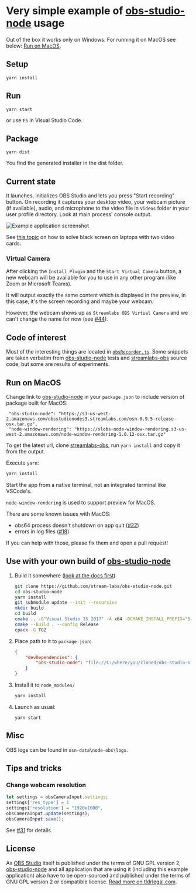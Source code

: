 # Very simple example of [obs-studio-node] usage

Out of the box it works only on Windows. For running it on MacOS see below: [Run on MacOS](#run-on-macos).

## Setup

```
yarn install
```

## Run

```
yarn start
```

or use `F5` in Visual Studio Code.

## Package

```
yarn dist
```

You find the generated installer in the dist folder.

## Current state

 It launches, initializes OBS Studio and lets you press "Start recording" button. On recording it captures your desktop video, your webcam picture (if available), audio, and microphone to the video file in `Videos` folder in your user profile directory. Look at main process' console output.

![Example application screenshot](./screenshot.png)

See [this topic](https://obsproject.com/forum/threads/laptop-black-screen-when-capturing-read-here-first.5965/) on how to solve black screen on laptops with two video cards.

### Virtual Camera
After clicking the `Install Plugin` and the `Start Virtual Camera` button, a new webcam will be available for you to use in any other program (like Zoom or Microsoft Teams).

It will output exactly the same content which is displayed in the preview, in this case, it's the screen recording and maybe your webcam.

However, the webcam shows up as `Streamlabs OBS Virtual Camera` and we can't change the name for now (see [#44](https://github.com/Envek/obs-studio-node-example/issues/44)).

## Code of interest

Most of the interesting things are located in [`obsRecorder.js`](./obsRecorder.js). Some snippets are taken verbatim from [obs-studio-node] tests and [streamlabs-obs] source code, but some are results of experiments.

## Run on MacOS

Change link to [obs-studio-node] in your `package.json` to include version of package built for MacOS:

```
 "obs-studio-node": "https://s3-us-west-2.amazonaws.com/obsstudionodes3.streamlabs.com/osn-0.9.5-release-osx.tar.gz",
 "node-window-rendering": "https://slobs-node-window-rendering.s3-us-west-2.amazonaws.com/node-window-rendering-1.0.12-osx.tar.gz"
```

To get the latest url, clone [streamlabs-obs](https://github.com/stream-labs/streamlabs-obs), run `yarn install` and copy it from the output.

Execute `yarn`:

```sh
yarn install
```

Start the app from a native terminal, not an integrated terminal like VSCode's.

`node-window-rendering` is used to support preview for MacOS.

There are some known issues with MacOS: 

- obs64 process doesn't shutdown on app quit ([#22](https://github.com/Envek/obs-studio-node-example/issues/22))
- errors in log files ([#18](https://github.com/Envek/obs-studio-node-example/issues/18))

If you can help with those, please fix them and open a pull request!

## Use with your own build of [obs-studio-node]

 1. Build it somewhere ([look at the docs first](https://github.com/stream-labs/obs-studio-node#building))

    ```sh
    git clone https://github.com/stream-labs/obs-studio-node.git
    cd obs-studio-node
    yarn install
    git submodule update --init --recursive
    mkdir build
    cd build
    cmake .. -G"Visual Studio 15 2017" -A x64 -DCMAKE_INSTALL_PREFIX="SOME_WRITABLE_PATH"
    cmake --build . --config Release
    cpack -G TGZ
    ```

 2. Place path to it to `package.json`:

    ```json
    {
        "devDependencies": {
            "obs-studio-node": "file://C:/where/you/cloned/obs-studio-node/build/obs-studio-node-0.3.21-win64.tar.gz"
        }
    }

 3. Install it to `node_modules/`

    ```sh
    yarn install
    ```

 4. Launch as usual:

    ```
    yarn start
    ```

## Misc

OBS logs can be found in `osn-data\node-obs\logs`.

## Tips and tricks

### Change webcam resolution

```js
let settings = obsCameraInput.settings;
settings['res_type'] = 1
settings['resolution'] = "1920x1080",
obsCameraInput.update(settings);
obsCameraInput.save();
```

See [#31](https://github.com/Envek/obs-studio-node-example/issues/31) for details.

## License

As [OBS Studio] itself is published under the terms of GNU GPL version 2, [obs-studio-node] and all application that are using it (including this example application) also have to be open-sourced and published under the terms of GNU GPL version 2 or compatible license. [Read more on tldrlegal.com](https://tldrlegal.com/license/gnu-general-public-license-v2).

[obs-studio-node]: https://github.com/stream-labs/obs-studio-node "libOBS (OBS Studio) for Node.JS, Electron and similar tools"
[streamlabs-obs]: https://github.com/stream-labs/streamlabs-obs "Free and open source streaming software built on OBS and Electron"
[OBS Studio]: https://obsproject.com/ "Open Broadcaster Software"
